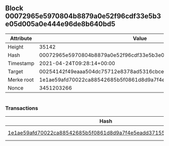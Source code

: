 ## Block 00072965e5970804b8879a0e52f96cdf33e5b3e05d005a0e444e96de8b640bd5

Attribute | Value
--- | ---
Height | 35142
Hash | 00072965e5970804b8879a0e52f96cdf33e5b3e05d005a0e444e96de8b640bd5
Timestamp | 2021-04-24T09:28:14+00:00
Target | 00254142f49eaaa504dc75712e8378ad5316cbcead634704b3734b6271167cc4
Merke root | 1e1ae59afd70022ca88542685b5f0861d8d9a7f4e5eadd371559f33005a069bf
Nonce | 3451203266

```

```

### Transactions

Hash | Amount
--- | ---
[1e1ae59afd70022ca88542685b5f0861d8d9a7f4e5eadd371559f33005a069bf](1e1ae59afd70022ca88542685b5f0861d8d9a7f4e5eadd371559f33005a069bf.md) | 10.00000000 SKEPTI 
